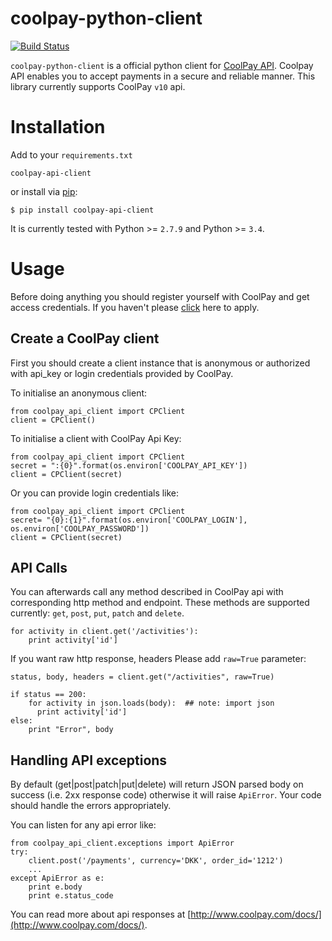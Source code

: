 # coolpay-python-client

[![Build Status](https://travis-ci.org/CoolPay/coolpay-python-client.svg)](https://travis-ci.org/CoolPay/coolpay-python-client)

`coolpay-python-client` is a official python client for [CoolPay API](http://tech.coolpay.net/api). Coolpay API enables you to accept payments in a secure and reliable manner. This library currently supports CoolPay `v10` api.

Installation
===============

Add to your `requirements.txt`

    coolpay-api-client

or install via [pip](https://github.com/pypa/pip):

    $ pip install coolpay-api-client

It is currently tested with Python >= `2.7.9` and Python >= `3.4`.

Usage
=====

Before doing anything you should register yourself with CoolPay and get access credentials. If you haven't please [click](http://coolpay.net) here to apply.


Create a CoolPay client
------------------------

First you should create a client instance that is anonymous or authorized with api_key or login credentials provided by CoolPay.

To initialise an anonymous client:

```
from coolpay_api_client import CPClient
client = CPClient()
```

To initialise a client with CoolPay Api Key:

```
from coolpay_api_client import CPClient
secret = ":{0}".format(os.environ['COOLPAY_API_KEY'])
client = CPClient(secret)
```

Or you can provide login credentials like:

```
from coolpay_api_client import CPClient
secret= "{0}:{1}".format(os.environ['COOLPAY_LOGIN'], os.environ['COOLPAY_PASSWORD'])
client = CPClient(secret)
```

API Calls
---------

You can afterwards call any method described in CoolPay api with corresponding http method and endpoint. These methods are supported currently: `get`, `post`, `put`, `patch` and `delete`.

```
for activity in client.get('/activities'):
    print activity['id']
```

If you want raw http response, headers Please add `raw=True` parameter:

```
status, body, headers = client.get("/activities", raw=True)

if status == 200:
    for activity in json.loads(body):  ## note: import json
      print activity['id']
else:
    print "Error", body
```

Handling API exceptions
----------------------

By default (get|post|patch|put|delete) will return JSON parsed body on success (i.e. 2xx response code) otherwise it will raise `ApiError`. Your code should handle the errors appropriately.

You can listen for any api error like:

```
from coolpay_api_client.exceptions import ApiError
try:
    client.post('/payments', currency='DKK', order_id='1212')
    ...
except ApiError as e:
    print e.body
    print e.status_code
```

You can read more about api responses at [http://www.coolpay.com/docs/](http://www.coolpay.com/docs/).
